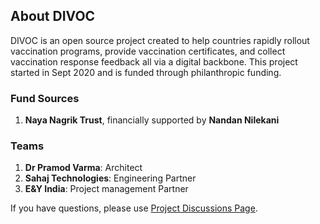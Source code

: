 ## About DIVOC

DIVOC is an open source project created to help countries rapidly rollout vaccination programs, provide vaccination certificates, and collect vaccination response feedback all via a digital backbone. This project started in Sept 2020 and is funded through philanthropic funding. 

### Fund Sources

1. **Naya Nagrik Trust**, financially supported by **Nandan Nilekani**

### Teams

1. **Dr Pramod Varma**: Architect
2. **Sahaj Technologies**: Engineering Partner
3. **E&Y India**: Project management Partner

If you have questions, please use [Project Discussions Page](https://github.com/bharat-dpi/DIVOC/discussions). 
